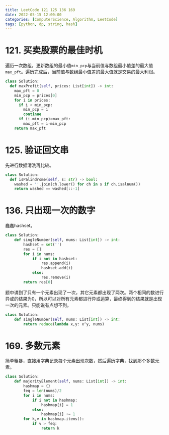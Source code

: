 ```yaml
---
title: LeetCode 121 125 136 169
date: 2022-05-15 12:00:00
categories: [ComputerScience, Algorithm, LeetCode]
tags: [python, dp, string, hash]
---
```


# 121. 买卖股票的最佳时机
遍历一次数组，更新数组的最小值`min_pcp`与当前值与数组最小值差的最大值`max_pft`。遍历完成后，当前值与数组最小值差的最大值就是交易的最大利润。
````python
class Solution:
  def maxProfit(self, prices: List[int]) -> int:
    max_pft = 0
    min_pcp = prices[0]
    for i in prices:
      if i < min_pcp:
        min_pcp = i
        continue
      if (i-min_pcp)>max_pft:
        max_pft = i-min_pcp
    return max_pft
````

# 125. 验证回文串
先进行数据清洗再比较。
```python
class Solution:
  def isPalindrome(self, s: str) -> bool:
    washed = ''.join(ch.lower() for ch in s if ch.isalnum())
    return washed == washed[::-1]
```

# 136. 只出现一次的数字
蠢蠢hashset。
```python
class Solution:
    def singleNumber(self, nums: List[int]) -> int:
        hashset = set('')
        res = []
        for i in nums:
            if i not in hashset:
                res.append(i)
                hashset.add(i)
            else:
                res.remove(i)
        return res[0]
```
题中讲到了只有一个元素出现了一次，其它元素都出现了两次。两个相同的数进行异或的结果为0，所以可以对所有元素都进行异或运算，最终得到的结果就是出现一次的元素。只能说有点想不到。
```python
class Solution:
    def singleNumber(self, nums: List[int]) -> int:
        return reduce(lambda x,y: x^y, nums)
```

# 169. 多数元素
简单粗暴，直接用字典记录每个元素出现次数，然后遍历字典，找到那个多数元素。
```python
class Solution:
    def majorityElement(self, nums: List[int]) -> int:
        hashmap = {}
        feq = len(nums)/2
        for i in nums:
            if i not in hashmap:
                hashmap[i] = 1
            else:
                hashmap[i] += 1
        for k,v in hashmap.items():
            if v > feq:
                return k
```

